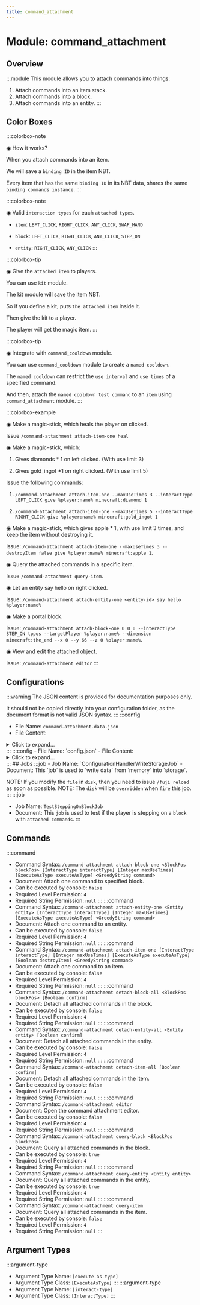 ```yaml
---
title: command_attachment
---
```



# Module: command_attachment

## Overview
:::module
This module allows you to attach commands into things:
1. Attach commands into an item stack.
2. Attach commands into a block.
3. Attach commands into an entity.
:::
## Color Boxes

:::colorbox-note

◉ How it works?

When you attach commands into an item.

We will save a `binding ID` in the item NBT.

Every item that has the same `binding ID` in its NBT data, shares the same `binding commands instance`.
:::

:::colorbox-note

◉ Valid `interaction types` for each `attached types`.

- `item`: `LEFT_CLICK`, `RIGHT_CLICK`, `ANY_CLICK`, `SWAP_HAND`

- `block`: `LEFT_CLICK`, `RIGHT_CLICK`, `ANY_CLICK`, `STEP_ON`

- `entity`: `RIGHT_CLICK`, `ANY_CLICK`
:::

:::colorbox-tip

◉ Give the `attached item` to players.

You can use `kit` module.

The kit module will save the item NBT.

So if you define a kit, puts `the attached item` inside it.

Then give the kit to a player.

The player will get the magic item.
:::

:::colorbox-tip

◉ Integrate with `command_cooldown` module.

You can use `command_cooldown` module to create a `named cooldown`.

The `named cooldown` can restrict the `use interval` and `use times` of a specified command.

And then, attach the `named cooldown test command` to an `item` using `command_attachment` module.
:::

:::colorbox-example

◉ Make a magic-stick, which heals the player on clicked.

Issue `/command-attachment attach-item-one heal`



◉ Make a magic-stick, which:

1. Gives diamonds * 1 on left clicked. (With use limit 3)

2. Gives gold_ingot *1 on right clicked. (With use limit 5)



Issue the following commands:

1. `/command-attachment attach-item-one --maxUseTimes 3 --interactType LEFT_CLICK give %player:name% minecraft:diamond 1`

2. `/command-attachment attach-item-one --maxUseTimes 5 --interactType RIGHT_CLICK give %player:name% minecraft:gold_ingot 1`



◉ Make a magic-stick, which gives apple * 1, with use limit 3 times, and keep the item without destroying it.

Issue: `/command-attachment attach-item-one --maxUseTimes 3 --destroyItem false give %player:name% minecraft:apple 1`.



◉ Query the attached commands in a specific item.

Issue `/command-attachment query-item`.



◉ Let an entity say hello on right clicked.

Issue: `/command-attachment attach-entity-one <entity-id> say hello %player:name%`



◉ Make a portal block.

Issue: `/command-attachment attach-block-one 0 0 0 --interactType STEP_ON tppos --targetPlayer %player:name% --dimension minecraft:the_end --x 0 --y 66 --z 0 %player:name%`.



◉ View and edit the attached object.

Issue: `/command-attachment editor`
:::

## Configurations
:::warning
The JSON content is provided for documentation purposes only.

It should not be copied directly into your configuration folder, as the document format is not valid JSON syntax.
:::
:::config
- File Name: `command-attachment-data.json`
- File Content: 
<details>

<summary>Click to expand...</summary>

```json showLineNumbers title="config/fuji/modules/command_attachment/command-attachment-data.json"
{
  "nodes": []
}
```
</details>
:::
:::config
- File Name: `config.json`
- File Content: 
<details>

<summary>Click to expand...</summary>

```json showLineNumbers title="config/fuji/modules/command_attachment/config.json"
{
  "test_stepping_on_block_interval_in_mill_seconds": 100
}
```
</details>
:::
## Jobs
:::job
- Job Name: `ConfigurationHandlerWriteStorageJob`
- Document: This `job` is used to `write data` from `memory` into `storage`.

NOTE: If you modify the `file` in `disk`, then you need to issue `/fuji reload` as soon as possible.
NOTE: The `disk` will be `overridden` when `fire` this job.
:::
:::job
- Job Name: `TestSteppingOnBlockJob`
- Document: This `job` is used to test if the player is stepping on a `block` with `attached commands`.
:::
## Commands
:::command
- Command Syntax: `/command-attachment attach-block-one <BlockPos blockPos> [InteractType interactType] [Integer maxUseTimes] [ExecuteAsType executeAsType] <GreedyString command>`
- Document: Attach one command to specified block.
- Can be executed by console: `false`
- Required Level Permission: `4`
- Required String Permission: `null`
:::
:::command
- Command Syntax: `/command-attachment attach-entity-one <Entity entity> [InteractType interactType] [Integer maxUseTimes] [ExecuteAsType executeAsType] <GreedyString command>`
- Document: Attach one command to an entity.
- Can be executed by console: `false`
- Required Level Permission: `4`
- Required String Permission: `null`
:::
:::command
- Command Syntax: `/command-attachment attach-item-one [InteractType interactType] [Integer maxUseTimes] [ExecuteAsType executeAsType] [Boolean destroyItem] <GreedyString command>`
- Document: Attach one command to an item.
- Can be executed by console: `false`
- Required Level Permission: `4`
- Required String Permission: `null`
:::
:::command
- Command Syntax: `/command-attachment detach-block-all <BlockPos blockPos> [Boolean confirm]`
- Document: Detach all attached commands in the block.
- Can be executed by console: `false`
- Required Level Permission: `4`
- Required String Permission: `null`
:::
:::command
- Command Syntax: `/command-attachment detach-entity-all <Entity entity> [Boolean confirm]`
- Document: Detach all attached commands in the entity.
- Can be executed by console: `false`
- Required Level Permission: `4`
- Required String Permission: `null`
:::
:::command
- Command Syntax: `/command-attachment detach-item-all [Boolean confirm]`
- Document: Detach all attached commands in the item.
- Can be executed by console: `false`
- Required Level Permission: `4`
- Required String Permission: `null`
:::
:::command
- Command Syntax: `/command-attachment editor`
- Document: Open the command attachment editor.
- Can be executed by console: `false`
- Required Level Permission: `4`
- Required String Permission: `null`
:::
:::command
- Command Syntax: `/command-attachment query-block <BlockPos blockPos>`
- Document: Query all attached commands in the block.
- Can be executed by console: `true`
- Required Level Permission: `4`
- Required String Permission: `null`
:::
:::command
- Command Syntax: `/command-attachment query-entity <Entity entity>`
- Document: Query all attached commands in the entity.
- Can be executed by console: `true`
- Required Level Permission: `4`
- Required String Permission: `null`
:::
:::command
- Command Syntax: `/command-attachment query-item`
- Document: Query all attached commands in the item.
- Can be executed by console: `false`
- Required Level Permission: `4`
- Required String Permission: `null`
:::
## Argument Types
:::argument-type
- Argument Type Name: `[execute-as-type]`
- Argument Type Class: `[ExecuteAsType]`
:::
:::argument-type
- Argument Type Name: `[interact-type]`
- Argument Type Class: `[InteractType]`
:::
